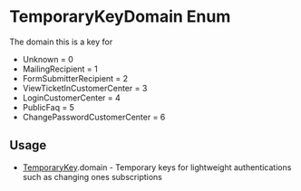 <properties generated="1" SortOrder="990" />

# TemporaryKeyDomain Enum

The domain this is a key for

* Unknown = 0
* MailingRecipient = 1
* FormSubmitterRecipient = 2
* ViewTicketInCustomerCenter = 3
* LoginCustomerCenter = 4
* PublicFaq = 5
* ChangePasswordCustomerCenter = 6

## Usage
* [TemporaryKey](TemporaryKey.md).domain - Temporary keys for lightweight authentications such as changing ones subscriptions

